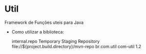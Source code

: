# Util
Framework de Funções uteis para Java

+ Como utilizar a biblioteca:

     <distributionManagement>
      <repository>
        <id> internal.repo </id>
          <name>Temporary Staging Repository </name>
          <url>file://${project.build.directory}/mvn-repo</url>
      </repository>
     </distributionManagement>
     
     <dependencies>
        <dependency>
          <groupId>br.com.util</groupId>
            <artifactId>com-util</artifactId>
            <version>1.2</version>
        </dependency>
     </dependencies>
